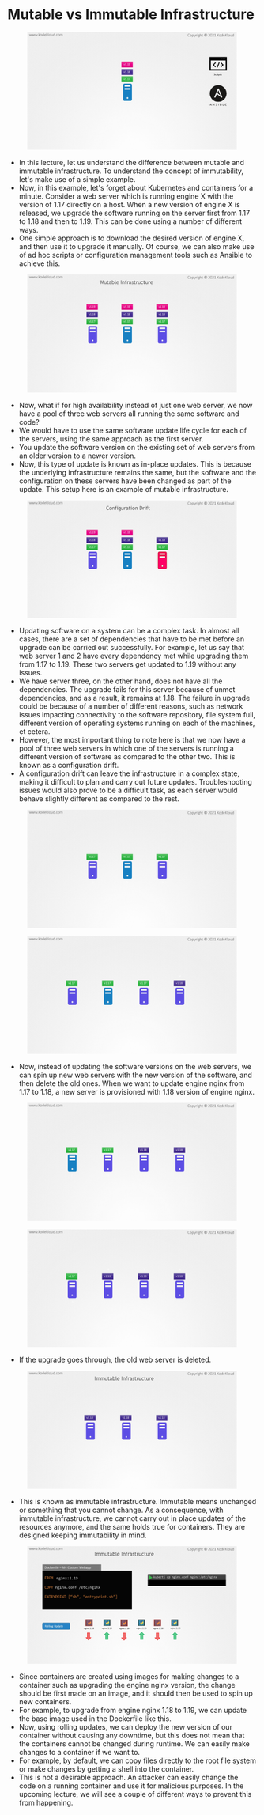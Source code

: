 # Mutable vs Immutable Infrastructure

<figure><img src="../.gitbook/assets/KodeKloud-Kubernetes-CKS-060-monitoring-logging-runtime-security_page-0055.jpg" alt=""><figcaption></figcaption></figure>

* &#x20;In this lecture, let us understand the difference between mutable and immutable infrastructure. To understand the concept of immutability, let's make use of a simple example.&#x20;
* Now, in this example, let's forget about Kubernetes and containers for a minute. Consider a web server which is running engine X with the version of 1.17 directly on a host. When a new version of engine X is released, we upgrade the software running on the server first from 1.17 to 1.18 and then to 1.19. This can be done using a number of different ways.&#x20;
* One simple approach is to download the desired version of engine X, and then use it to upgrade it manually. Of course, we can also make use of ad hoc scripts or configuration management tools such as Ansible to achieve this.

<figure><img src="../.gitbook/assets/KodeKloud-Kubernetes-CKS-060-monitoring-logging-runtime-security_page-0056.jpg" alt=""><figcaption></figcaption></figure>

* Now, what if for high availability instead of just one web server, we now have a pool of three web servers all running the same software and code?&#x20;
* We would have to use the same software update life cycle for each of the servers, using the same approach as the first server.&#x20;
* You update the software version on the existing set of web servers from an older version to a newer version.&#x20;
* Now, this type of update is known as in-place updates. This is because the underlying infrastructure remains the same, but the software and the configuration on these servers have been changed as part of the update. This setup here is an example of mutable infrastructure.

<figure><img src="../.gitbook/assets/KodeKloud-Kubernetes-CKS-060-monitoring-logging-runtime-security_page-0057.jpg" alt=""><figcaption></figcaption></figure>

* Updating software on a system can be a complex task. In almost all cases, there are a set of dependencies that have to be met before an upgrade can be carried out successfully. For example, let us say that web server 1 and 2 have every dependency met while upgrading them from 1.17 to 1.19. These two servers get updated to 1.19 without any issues.&#x20;
* We have server three, on the other hand, does not have all the dependencies. The upgrade fails for this server because of unmet dependencies, and as a result, it remains at 1.18. The failure in upgrade could be because of a number of different reasons, such as network issues impacting connectivity to the software repository, file system full, different version of operating systems running on each of the machines, et cetera.&#x20;
* However, the most important thing to note here is that we now have a pool of three web servers in which one of the servers is running a different version of software as compared to the other two. This is known as a configuration drift.&#x20;
* A configuration drift can leave the infrastructure in a complex state, making it difficult to plan and carry out future updates. Troubleshooting issues would also prove to be a difficult task, as each server would behave slightly different as compared to the rest.

<figure><img src="../.gitbook/assets/KodeKloud-Kubernetes-CKS-060-monitoring-logging-runtime-security_page-0058.jpg" alt=""><figcaption></figcaption></figure>



<figure><img src="../.gitbook/assets/KodeKloud-Kubernetes-CKS-060-monitoring-logging-runtime-security_page-0059.jpg" alt=""><figcaption></figcaption></figure>

* Now, instead of updating the software versions on the web servers, we can spin up new web servers with the new version of the software, and then delete the old ones. When we want to update engine nginx from 1.17 to 1.18, a new server is provisioned with 1.18 version of engine nginx.

<figure><img src="../.gitbook/assets/KodeKloud-Kubernetes-CKS-060-monitoring-logging-runtime-security_page-0060.jpg" alt=""><figcaption></figcaption></figure>

<figure><img src="../.gitbook/assets/KodeKloud-Kubernetes-CKS-060-monitoring-logging-runtime-security_page-0061.jpg" alt=""><figcaption></figcaption></figure>

* If the upgrade goes through, the old web server is deleted.

<figure><img src="../.gitbook/assets/KodeKloud-Kubernetes-CKS-060-monitoring-logging-runtime-security_page-0062.jpg" alt=""><figcaption></figcaption></figure>

* &#x20;This is known as immutable infrastructure. Immutable means unchanged or something that you cannot change. As a consequence, with immutable infrastructure, we cannot carry out in place updates of the resources anymore, and the same holds true for containers. They are designed keeping immutability in mind.

<figure><img src="../.gitbook/assets/KodeKloud-Kubernetes-CKS-060-monitoring-logging-runtime-security_page-0063.jpg" alt=""><figcaption></figcaption></figure>

* Since containers are created using images for making changes to a container such as upgrading the engine nginx version, the change should be first made on an image, and it should then be used to spin up new containers.&#x20;
* For example, to upgrade from engine nginx 1.18 to 1.19, we can update the base image used in the Dockerfile like this.
* &#x20;Now, using rolling updates, we can deploy the new version of our container without causing any downtime, but this does not mean that the containers cannot be changed during runtime. We can easily make changes to a container if we want to.&#x20;
* For example, by default, we can copy files directly to the root file system or make changes by getting a shell into the container.&#x20;
* This is not a desirable approach. An attacker can easily change the code on a running container and use it for malicious purposes. In the upcoming lecture, we will see a couple of different ways to prevent this from happening.
